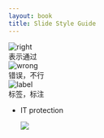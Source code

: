 ```yaml
---
layout: book
title: Slide Style Guide
---
```


<div class="ss-guide">
  <div class="ss-part">
    <img class="ss-part-img" src="http://bitcoin_basics.qiniudn.com/right.png" alt="right">
    <div class="ss-part-desc">表示通过</div>
  </div>  
  <div class="ss-part">
    <img class="ss-part-img" src="http://bitcoin_basics.qiniudn.com/wrong.png" alt="wrong">
    <div class="ss-part-desc">错误，不行</div>
  </div>  
  <div class="ss-part">
    <img class="ss-part-img" src="http://bitcoin_basics.qiniudn.com/slide-label.png" alt="label">
    <div class="ss-part-desc">标签，标注</div>
  </div>
</div>

- IT protection

  ![](http://bitcoin_basics.qiniudn.com/knewcoin.png)
